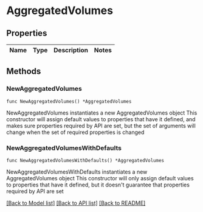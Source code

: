 # AggregatedVolumes

## Properties

Name | Type | Description | Notes
------------ | ------------- | ------------- | -------------

## Methods

### NewAggregatedVolumes

`func NewAggregatedVolumes() *AggregatedVolumes`

NewAggregatedVolumes instantiates a new AggregatedVolumes object
This constructor will assign default values to properties that have it defined,
and makes sure properties required by API are set, but the set of arguments
will change when the set of required properties is changed

### NewAggregatedVolumesWithDefaults

`func NewAggregatedVolumesWithDefaults() *AggregatedVolumes`

NewAggregatedVolumesWithDefaults instantiates a new AggregatedVolumes object
This constructor will only assign default values to properties that have it defined,
but it doesn't guarantee that properties required by API are set


[[Back to Model list]](../README.md#documentation-for-models) [[Back to API list]](../README.md#documentation-for-api-endpoints) [[Back to README]](../README.md)
